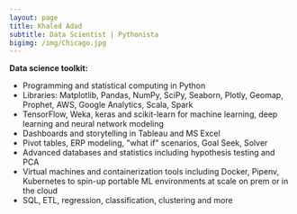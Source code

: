 ```yaml
---
layout: page
title: Khaled Adad
subtitle: Data Scientist | Pythonista
bigimg: /img/Chicago.jpg
---
```


<b>Data science toolkit:</b>
<ul>
	<li>Programming and statistical computing in Python</li>
	<li>Libraries: Matplotlib, Pandas, NumPy, SciPy, Seaborn, Plotly, Geomap, Prophet, AWS, Google Analytics,  Scala, Spark</li>
	<li>TensorFlow, Weka, keras and scikit-learn for machine learning, deep learning and neural network modeling</li>
	<li>Dashboards and storytelling in Tableau and MS Excel </li>
	<li>Pivot tables, ERP modeling, "what if" scenarios, Goal Seek, Solver</li>
	<li>Advanced databases and statistics including hypothesis testing and PCA </li>
	<li>Virtual machines and containerization tools including Docker, Pipenv, Kubernetes to spin-up portable ML environments at scale on prem or in the cloud</li>
	<li>SQL, ETL, regression, classification, clustering and more</li>
</ul>	
